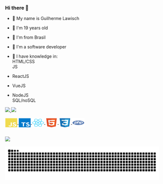 ### Hi there 👋

- :man: My name is Guilherme Lawisch

- :muscle: I'm 19 years old

- :green_heart: I'm from Brasil

- :runner: I'm a software developer

- :book: I have knowledge in: <br>
 HTML/CSS <br>
 JS 
 - ReactJS <br>
 - VueJS <br>
 - NodeJS <br>
 SQL/noSQL
 
 <div>
  <a href="https://github.com/GuilhermeLawisch">
  <img height="180em" src="https://github-readme-stats.vercel.app/api?username=GuilhermeLawisch&show_icons=true&theme=dark&include_all_commits=true&count_private=true"/>
  <img height="180em" src="https://github-readme-stats.vercel.app/api/top-langs/?username=GuilhermeLawisch&layout=compact&langs_count=16&theme=dark"/>
<div>
<div style="display: inline_block"><br>
  <img align="center" alt="Guilherme-Js" height="30" width="40" src="https://raw.githubusercontent.com/devicons/devicon/master/icons/javascript/javascript-plain.svg">
  <img align="center" alt="Guilherme-Ts" height="30" width="40" src="https://raw.githubusercontent.com/devicons/devicon/master/icons/typescript/typescript-plain.svg">
  <img align="center" alt="Guilherme-React" height="30" width="40" src="https://raw.githubusercontent.com/devicons/devicon/master/icons/react/react-original.svg">
  <img align="center" alt="Guilherme-HTML" height="30" width="40" src="https://raw.githubusercontent.com/devicons/devicon/master/icons/html5/html5-original.svg">
  <img align="center" alt="Guilherme-CSS" height="30" width="40" src="https://raw.githubusercontent.com/devicons/devicon/master/icons/css3/css3-original.svg">
  <img align="center" alt="Guilherme-Python" height="30" width="40" src="https://raw.githubusercontent.com/devicons/devicon/master/icons/php/php-plain.svg">
</div>
 
 ##
 
<div>
   <a href="http://linkedin.com/in/guilherme-lawisch" target="_blank"><img src="https://img.shields.io/badge/-LinkedIn-%230077B5?style=for-the-badge&logo=linkedin&logoColor=white" target="_blank"></a>
</div> 
 
![Snake animation](https://github.com/GuilhermeLawisch/GuilhermeLawisch/blob/output/github-contribution-grid-snake.svg)
<!--
**GuilhermeLawisch/GuilhermeLawisch** is a ✨ _special_ ✨ repository because its `README.md` (this file) appears on your GitHub profile.

Here are some ideas to get you started:

- 🔭 I’m currently working on ...
- 🌱 I’m currently learning ...
- 👯 I’m looking to collaborate on ...
- 🤔 I’m looking for help with ...
- 💬 Ask me about ...
- 📫 How to reach me: ...
- 😄 Pronouns: ...
- ⚡ Fun fact: ...
-->
